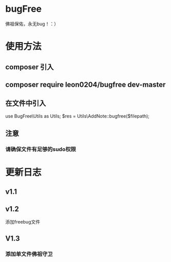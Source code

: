 # bugFree
佛祖保佑，永无bug！：）


# 使用方法 
## composer 引入 
## composer require leon0204/bugfree dev-master 

## 在文件中引入 


   use BugFree\Utils as Utils;
   $res = Utils\AddNote::bugfree($filepath);


## 注意

### 请确保文件有足够的sudo权限 


# 更新日志

## v1.1

## v1.2
添加freebug文件

## V1.3
### 添加单文件佛祖守卫


